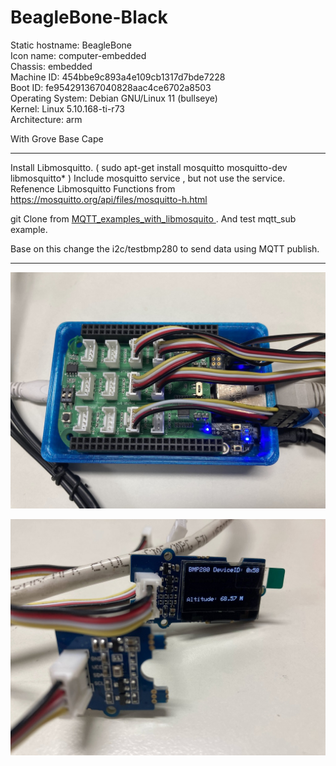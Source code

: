 # BeagleBone-Black

   Static hostname: BeagleBone   
         Icon name: computer-embedded         
           Chassis: embedded           
        Machine ID: 454bbe9c893a4e109cb1317d7bde7228        
           Boot ID: fe954291367040828aac4ce6702a8503           
  Operating System: Debian GNU/Linux 11 (bullseye)  
            Kernel: Linux 5.10.168-ti-r73            
      Architecture: arm
      
With Grove Base Cape

<hr>

Install Libmosquitto. ( sudo apt-get install mosquitto mosquitto-dev libmosquitto* ) Include mosquitto service , but not use the service. Refenence Libmosquitto Functions from https://mosquitto.org/api/files/mosquitto-h.html 

git Clone from <a href="https://github.com/positronic57/MQTT_examples_with_libmosquito" target="_blank"> MQTT_examples_with_libmosquito </a>. And test mqtt_sub example. 

Base on this change the i2c/testbmp280 to send data using MQTT publish.

<hr>

![alt text][def1]

[def1]: images/IMG_4914.jpg

![alt text][def2]

[def2]: images/IMG_4915.jpg

